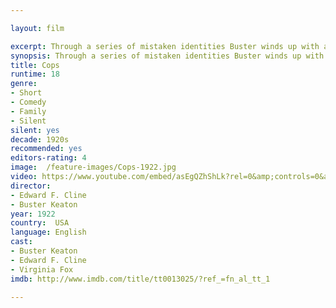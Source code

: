 ```yaml
---

layout: film

excerpt: Through a series of mistaken identities Buster winds up with a load of furniture in the middle of parade of policemen. An anarchist's bomb lands in his carriage. After lighting his cigarette with it, he tosses it into the ranks of police. When it explodes the police chase him all over town.
synopsis: Through a series of mistaken identities Buster winds up with a load of furniture in the middle of parade of policemen. An anarchist's bomb lands in his carriage. After lighting his cigarette with it, he tosses it into the ranks of police. When it explodes the police chase him all over town.
title: Cops
runtime: 18
genre:
- Short
- Comedy
- Family 
- Silent
silent: yes
decade: 1920s
recommended: yes
editors-rating: 4
image:  /feature-images/Cops-1922.jpg
video: https://www.youtube.com/embed/asEgQZhShLk?rel=0&amp;controls=0&amp;showinfo=0
director: 
- Edward F. Cline
- Buster Keaton  
year: 1922
country:  USA
language: English
cast:
- Buster Keaton
- Edward F. Cline
- Virginia Fox
imdb: http://www.imdb.com/title/tt0013025/?ref_=fn_al_tt_1

--- 
```

